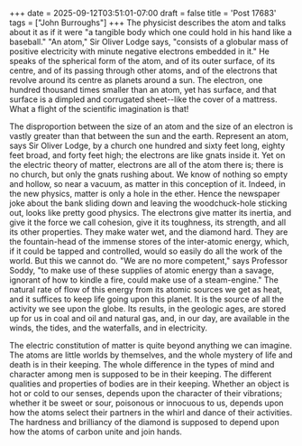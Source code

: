 +++
date = 2025-09-12T03:51:01-07:00
draft = false
title = 'Post 17683'
tags = ["John Burroughs"]
+++
The physicist describes the atom and talks about it as if it were "a tangible body which one could hold in his hand like a baseball." "An atom," Sir Oliver Lodge says, "consists of a globular mass of positive electricity with minute negative electrons embedded in it." He speaks of the spherical form of the atom, and of its outer surface, of its centre, and of its passing through other atoms, and of the electrons that revolve around its centre as planets around a sun. The electron, one hundred thousand times smaller than an atom, yet has surface, and that surface is a dimpled and corrugated sheet--like the cover of a mattress. What a flight of the scientific imagination is that!

The disproportion between the size of an atom and the size of an electron is vastly greater than that between the sun and the earth. Represent an atom, says Sir Oliver Lodge, by a church one hundred and sixty feet long, eighty feet broad, and forty feet high; the electrons are like gnats inside it. Yet on the electric theory of matter, electrons are all of the atom there is; there is no church, but only the gnats rushing about. We know of nothing so empty and hollow, so near a vacuum, as matter in this conception of it. Indeed, in the new physics, matter is only a hole in the ether. Hence the newspaper joke about the bank sliding down and leaving the woodchuck-hole sticking out, looks like pretty good physics. The electrons give matter its inertia, and give it the force we call cohesion, give it its toughness, its strength, and all its other properties. They make water wet, and the diamond hard. They are the fountain-head of the immense stores of the inter-atomic energy, which, if it could be tapped and controlled, would so easily do all the work of the world. But this we cannot do. "We are no more competent," says Professor Soddy, "to make use of these supplies of atomic energy than a savage, ignorant of how to kindle a fire, could make use of a steam-engine." The natural rate of flow of this energy from its atomic sources we get as heat, and it suffices to keep life going upon this planet. It is the source of all the activity we see upon the globe. Its results, in the geologic ages, are stored up for us in coal and oil and natural gas, and, in our day, are available in the winds, the tides, and the waterfalls, and in electricity.

The electric constitution of matter is quite beyond anything we can imagine. The atoms are little worlds by themselves, and the whole mystery of life and death is in their keeping. The whole difference in the types of mind and character among men is supposed to be in their keeping. The different qualities and properties of bodies are in their keeping. Whether an object is hot or cold to our senses, depends upon the character of their vibrations; whether it be sweet or sour, poisonous or innocuous to us, depends upon how the atoms select their partners in the whirl and dance of their activities. The hardness and brilliancy of the diamond is supposed to depend upon how the atoms of carbon unite and join hands.
